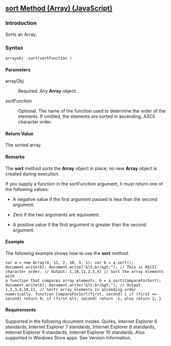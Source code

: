 ## [sort Method (Array) (JavaScript)](sort-Method__Array.html)

### Introduction 

 Sorts an Array.

### Syntax 

```
arrayobj .sort(sortFunction )
```

#### Parameters 

<div id="sectionSection0" class="section" name="collapseableSection" style="" expanded="true">
  <dl class="authored">
    <dt>
      <span class="parameter" sdata="paramReference" xmlns:util="util">arrayObj</span>
    </dt>
    <dd>
      <p xmlns:util="util">
        Required. Any <b>Array</b> object.
      </p>
    </dd>
    <dt>
      <span class="parameter" sdata="paramReference" xmlns:util="util">sortFunction</span>
    </dt>
    <dd>
      <p xmlns:util="util">
        Optional. The name of the function used to determine the order of the elements. If omitted, the elements are sorted in ascending, ASCII character order.
      </p>
    </dd>
  </dl>
</div>

#### Return Value 

<div id="returnValueSection" class="section" name="collapseableSection" style="">
  <p xmlns:util="util">
    The sorted array.
  </p>
</div>

#### Remarks 

<div id="languageReferenceRemarksSection" class="section" name="collapseableSection" style="">
  <p xmlns:util="util">
    The <b>sort</b> method sorts the <b>Array</b> object in place; no new <b>Array</b> object is created during execution.
  </p>
  <p xmlns:util="util">
    If you supply a function in the <span class="parameter" sdata="paramReference">sortFunction</span> argument, it must return one of the following values:
  </p>
  <ul xmlns:util="util">
    <li>
      <p>
        A negative value if the first argument passed is less than the second argument.
      </p>
    </li>
    <li>
      <p>
        Zero if the two arguments are equivalent.
      </p>
    </li>
    <li>
      <p>
        A positive value if the first argument is greater than the second argument.
      </p>
    </li>
  </ul>
</div>

#### Example 

<p xmlns:util="util">
  The following example shows how to use the <b>sort</b> method.
</p>

```
var a = new Array(4, 11, 2, 10, 3, 1); var b = a.sort(); document.write(b); document.write("&lt;br/&gt;"); // This is ASCII character order. // Output: 1,10,11,2,3,4) // Sort the array elements with
a function that compares array elements. b = a.sort(CompareForSort); document.write(b); document.write("&lt;br/&gt;"); // Output: 1,2,3,4,10,11. // Sorts array elements in ascending order
numerically. function CompareForSort(first, second) { if (first == second) return 0; if (first &lt; second) return -1; else return 1; }
```

#### Requirements 

<div id="requirementsTitleSection" class="section" name="collapseableSection" style="">
  <p xmlns:util="util"></p>
  <p>
    Supported in the following document modes: Quirks, Internet Explorer 6 standards, Internet Explorer 7 standards, Internet Explorer 8 standards, Internet Explorer 9 standards, Internet Explorer 10
    standards. Also supported in Windows Store apps. See Version Information.
  </p>
</div>

